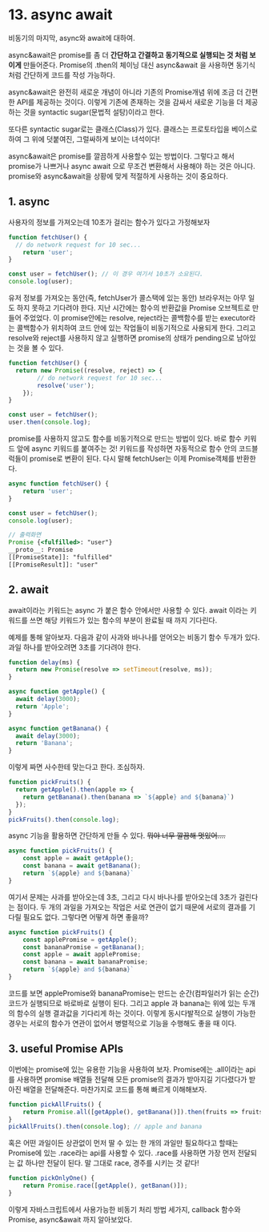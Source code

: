 # 13. async await

비동기의 마지막, async와 await에 대하여.

async&await은 promise를 좀 더 **간단하고 간결하고 동기적으로 실행되는 것 처럼 보이게** 만들어준다. Promise의 .then의 체이닝 대신 async&await 을 사용하면 동기식 처럼 간단하게 코드를 작성 가능하다.

async&await은 완전히 새로운 개념이 아니라 기존의 Promise개념 위에 조금 더 간편한 API를 제공하는 것이다. 이렇게 기존에 존재하는 것을 감싸서 새로운 기능을 더 제공하는 것을 syntactic sugar(문법적 설탕)이라고 한다.

또다른 syntactic sugar로는 클래스(Class)가 있다. 클래스는 프로토타입을 베이스로 하여 그 위에 덧붙여진, 그럴싸하게 보이는 녀석이다!

async&await은 promise를 깔끔하게 사용할수 있는 방법이다. 그렇다고 해서 promise가 나쁘거나 async await 으로 무조건 변환해서 사용해야 하는 것은 아니다. promise와 async&await을 상황에 맞게 적절하게 사용하는 것이 중요하다.

## 1. async

사용자의 정보를 가져오는데 10초가 걸리는 함수가 있다고 가정해보자

```jsx
function fetchUser() {
  // do network request for 10 sec...
	return 'user';
}

const user = fetchUser(); // 이 경우 여기서 10초가 소요된다.
console.log(user); 
```

유저 정보를 가져오는 동안(즉, fetchUser가 콜스택에 있는 동안) 브라우저는 아무 일도 하지 못하고 기다려야 한다. 지난 시간에는 함수의 반환값을 Promise 오브젝트로 만들어 주었었다. 이 promise안에는 resolve, reject라는 콜백함수를 받는 executor라는 콜백함수가 위치하여 코드 안에 있는 작업들이 비동기적으로 사용되게 한다. 그리고 resolve와 reject를 사용하지 않고 실행하면 promise의 상태가 pending으로 남아있는 것을 볼 수 있다. 

```jsx
function fetchUser() {
  return new Promise((resolve, reject) => {
		// do network request for 10 sec...
		resolve('user');
	});
}

const user = fetchUser();
user.then(console.log);
```

promise를 사용하지 않고도 함수를 비동기적으로 만드는 방법이 있다. 바로 함수 키워드 앞에 async 키워드를 붙여주는 것! 키워드를 작성하면 자동적으로 함수 안의 코드블럭들이 promise로 변환이 된다. 다시 말해 fetchUser는 이제 Promise객체를 반환한다.

```jsx
async function fetchUser() {
	return 'user';
}

const user = fetchUser();
console.log(user);

// 출력화면
Promise {<fulfilled>: "user"}
__proto__: Promise
[[PromiseState]]: "fulfilled"
[[PromiseResult]]: "user"
```

## 2. await

await이라는 키워드는 async 가 붙은 함수 안에서만 사용할 수 있다. await 이라는 키워드를 쓰면 해당 키워드가 있는 함수의 부분이 완료될 때 까지 기다린다.

예제를 통해 알아보자. 다음과 같이 사과와 바나나를 얻어오는 비동기 함수 두개가 있다. 과일 하나를 받아오려면 3초를 기다려야 한다.

```jsx
function delay(ms) {
  return new Promise(resolve => setTimeout(resolve, ms));
}

async function getApple() {
  await delay(3000);
  return 'Apple';
}

async function getBanana() {
  await delay(3000);
  return 'Banana';
}
```

이렇게 짜면 사수한테 맞는다고 한다. 조심하자. 

```jsx
function pickFruits() {
  return getApple().then(apple => {
    return getBanana().then(banana => `${apple} and ${banana}`)
  });
}
pickFruits().then(console.log);
```

async 기능을 활용하면 간단하게 만들 수 있다. ~~뭐야 너무 깔끔해 멋있어....~~

```jsx
async function pickFruits() {
	const apple = await getApple();
	const banana = await getBanana();
	return `${apple} and ${banana}`
}
```

여기서 문제는 사과를 받아오는데 3초, 그리고 다시 바나나를 받아오는데 3초가 걸린다는 점이다. 두 개의 과일을 가져오는 작업은 서로 연관이 없기 때문에 서로의 결과를 기다릴 필요도 없다. 그렇다면 어떻게 하면 좋을까?

```jsx
async function pickFruits() {
	const applePromise = getApple();
	const bananaPromise = getBanana();
	const apple = await applePromise;
	const banana = await bananaPromise;
	return `${apple} and ${banana}`
}
```

코드를 보면 applePromise와 bananaPromise는 만드는 순간(컴파일러가 읽는 순간) 코드가 실행되므로 바로바로 실행이 된다. 그리고 apple 과 banana는 위에 있는 두개의 함수의 실행 결과값을 기다리게 하는 것이다. 이렇게 동시다발적으로 실행이 가능한 경우는 서로의 함수가 연관이 없어서 병렬적으로 기능을 수행해도 좋을 때 이다.

## 3. useful Promise APIs

이번에는 promise에 있는 유용한 기능을 사용하여 보자. Promise에는 .all이라는 api를 사용하면 promise 배열들 전달해 모든 promise의 결과가 받아지길 기다렸다가 받아진 배열을 전달해준다. 마찬가지로 코드를 통해 빠르게 이해해보자.

```jsx
function pickAllFruits() {
	return Promise.all([getApple(), getBanana()]).then(fruits => fruits.join(' and ');
}
pickAllFruits().then(console.log); // apple and banana
```

혹은 어떤 과일이든 상관없이 먼저 딸 수 있는 한 개의 과일만 필요하다고 할때는 Promise에 있는 .race라는 api를 사용할 수 있다. .race를 사용하면 가장 먼저 전달되는 값 하나만 전달이 된다. 말 그대로 race, 경주를 시키는 것 같다!

```jsx
function pickOnlyOne() {
	return Promise.race([getApple(), getBanan()]);
}
```

이렇게 자바스크립트에서 사용가능한 비동기 처리 방법 세가지, callback 함수와 Promise, async&await 까지 알아보았다.